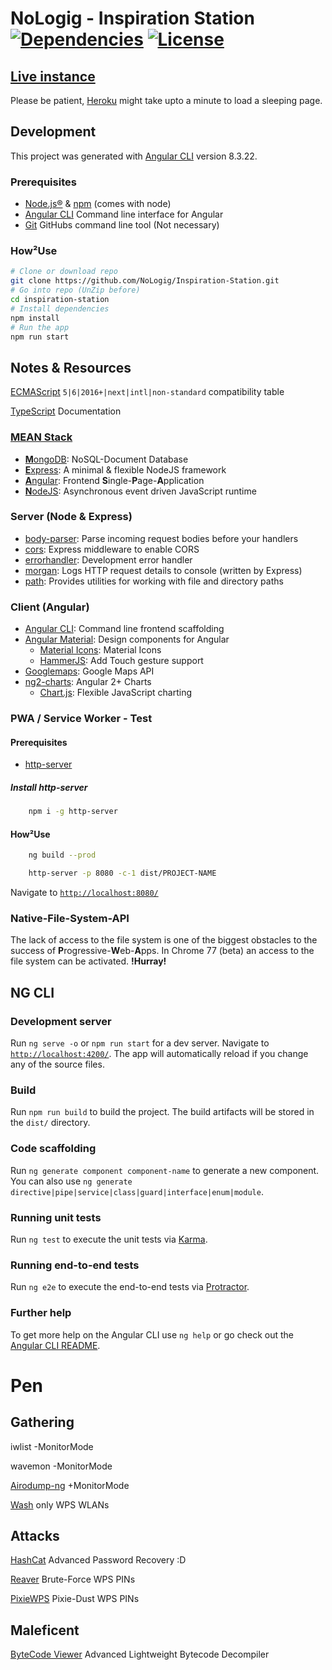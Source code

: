 # NoLogig - Inspiration Station [![Dependencies](https://img.shields.io/david/NoLogig/Inspiration-Station.svg)](https://david-dm.org/NoLogig/inspiration-station) [![License](https://img.shields.io/github/license/NoLogig/Inspiration-Station.svg)](https://choosealicense.com/licenses/mit/)

## [Live instance](https://inspiration-station.herokuapp.com/)

Please be patient, [Heroku](https://heroku.com) might take upto a minute to load a sleeping page.

## Development

This project was generated with [Angular CLI](https://github.com/angular/angular-cli) version 8.3.22.

### Prerequisites

 - [Node.js®](https://nodejs.org) & [npm](http://npmjs.com) (comes with node)
 - [Angular CLI](https://cli.angular.io) Command line interface for Angular
 - [Git](https://git-scm.com) GitHubs command line tool (Not necessary)

### How²Use

```bash
# Clone or download repo
git clone https://github.com/NoLogig/Inspiration-Station.git
# Go into repo (UnZip before)
cd inspiration-station
# Install dependencies
npm install
# Run the app
npm run start
```

## Notes & Resources

[ECMAScript](https://kangax.github.io/compat-table/es6/) `5|6|2016+|next|intl|non-standard` compatibility table

[TypeScript](https://www.typescriptlang.org) Documentation

### [MEAN Stack](https://en.wikipedia.org/wiki/MEAN_(software_bundle))

* [**M**ongoDB](https://www.mongodb.com):                       NoSQL-Document Database
* [**E**xpress](http://expressjs.com):                          A minimal & flexible NodeJS framework
* [**A**ngular](https://angular.io):                            Frontend **S**ingle-**P**age-**A**pplication
* [**N**odeJS](https://nodejs.org):                             Asynchronous event driven JavaScript runtime

### Server (Node & Express)
* [body-parser](https://www.npmjs.com/package/body-parser):     Parse incoming request bodies before your handlers
* [cors](https://www.npmjs.com/package/cors):                   Express middleware to enable CORS 
* [errorhandler](https://www.npmjs.com/package/errorhandler):   Development error handler
* [morgan](https://www.npmjs.com/package/morgan):               Logs HTTP request details to console (written by Express)
* [path](https://nodejs.org/docs/latest/api/path.html):         Provides utilities for working with file and directory paths

### Client (Angular)
* [Angular CLI](https://cli.angular.io):                        Command line frontend scaffolding
* [Angular Material](https://material.angular.io):              Design components for Angular
    + [Material Icons](https://material.io/icons):              Material Icons
    + [HammerJS](https://hammerjs.github.io/):                  Add Touch gesture support
* [Googlemaps](https://cloud.google.com/maps-platform/):        Google Maps API
* [ng2-charts](https://github.com/valor-software/ng2-chart):    Angular 2+ Charts
    + [Chart.js](https://www.chartjs.org/):                     Flexible JavaScript charting

### PWA / Service Worker - Test

#### Prerequisites

- [http-server](https://nodejs.org/http-server)

##### Install http-server

```bash
    npm i -g http-server
```

#### How²Use

```bash
    ng build --prod

    http-server -p 8080 -c-1 dist/PROJECT-NAME
```
Navigate to [`http://localhost:8080/`](http://localhost:8080/)

### Native-File-System-API

The lack of access to the file system is one of the biggest obstacles to the success of **P**rogressive-**W**eb-**A**pps.
In Chrome 77 (beta) an access to the file system can be activated.
**!Hurray!**


## NG CLI

### Development server

Run `ng serve -o` or `npm run start` for a dev server. Navigate to [`http://localhost:4200/`](http://localhost:4200/). The app will automatically reload if you change any of the source files.

### Build

Run `npm run build` to build the project. The build artifacts will be stored in the `dist/` directory.

### Code scaffolding

Run `ng generate component component-name` to generate a new component. You can also use `ng generate directive|pipe|service|class|guard|interface|enum|module`.

### Running unit tests

Run `ng test` to execute the unit tests via [Karma](https://karma-runner.github.io).

### Running end-to-end tests

Run `ng e2e` to execute the end-to-end tests via [Protractor](http://www.protractortest.org/).

### Further help

To get more help on the Angular CLI use `ng help` or go check out the [Angular CLI README](https://github.com/angular/angular-cli/blob/master/README.md).

# Pen

## Gathering

iwlist -MonitorMode

wavemon -MonitorMode

[Airodump-ng](https://www.) +MonitorMode

[Wash](https://www.)  only WPS WLANs

## Attacks

[HashCat](https://www.hashcat.net/hashCat) Advanced Password Recovery :D

[Reaver](https://www.) Brute-Force WPS PINs

[PixieWPS](https://www.) Pixie-Dust WPS PINs

## Maleficent

[ByteCode Viewer](https://bytecodeviewer.com) Advanced Lightweight Bytecode Decompiler
